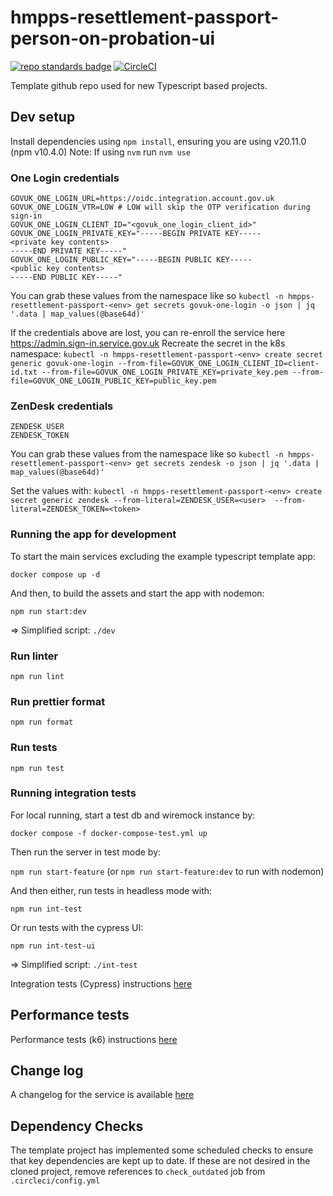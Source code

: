 # hmpps-resettlement-passport-person-on-probation-ui
[![repo standards badge](https://img.shields.io/badge/dynamic/json?color=blue&style=flat&logo=github&label=MoJ%20Compliant&query=%24.result&url=https%3A%2F%2Foperations-engineering-reports.cloud-platform.service.justice.gov.uk%2Fapi%2Fv1%2Fcompliant_public_repositories%2Fhmpps-resettlement-passport-person-on-probation-ui)](https://operations-engineering-reports.cloud-platform.service.justice.gov.uk/public-github-repositories.html#hmpps-resettlement-passport-person-on-probation-ui "Link to report")
[![CircleCI](https://circleci.com/gh/ministryofjustice/hmpps-resettlement-passport-person-on-probation-ui/tree/main.svg?style=svg)](https://circleci.com/gh/ministryofjustice/hmpps-resettlement-passport-person-on-probation-ui)

Template github repo used for new Typescript based projects.

## Dev setup

Install dependencies using `npm install`, ensuring you are using v20.11.0 (npm v10.4.0)
Note: If using `nvm` run `nvm use`

### One Login credentials
```
GOVUK_ONE_LOGIN_URL=https://oidc.integration.account.gov.uk
GOVUK_ONE_LOGIN_VTR=LOW # LOW will skip the OTP verification during sign-in
GOVUK_ONE_LOGIN_CLIENT_ID="<govuk_one_login_client_id>"
GOVUK_ONE_LOGIN_PRIVATE_KEY="-----BEGIN PRIVATE KEY-----
<private key contents>
-----END PRIVATE KEY-----"
GOVUK_ONE_LOGIN_PUBLIC_KEY="-----BEGIN PUBLIC KEY-----
<public key contents>
-----END PUBLIC KEY-----"
```

You can grab these values from the namespace like so
`kubectl -n hmpps-resettlement-passport-<env> get secrets govuk-one-login -o json | jq '.data | map_values(@base64d)'`

If the credentials above are lost, you can re-enroll the service here https://admin.sign-in.service.gov.uk
Recreate the secret in the k8s namespace:
`kubectl -n hmpps-resettlement-passport-<env> create secret generic govuk-one-login --from-file=GOVUK_ONE_LOGIN_CLIENT_ID=client-id.txt --from-file=GOVUK_ONE_LOGIN_PRIVATE_KEY=private_key.pem --from-file=GOVUK_ONE_LOGIN_PUBLIC_KEY=public_key.pem`

### ZenDesk credentials
```
ZENDESK_USER
ZENDESK_TOKEN
```
You can grab these values from the namespace like so
`kubectl -n hmpps-resettlement-passport-<env> get secrets zendesk -o json | jq '.data | map_values(@base64d)'`

Set the values with:
`kubectl -n hmpps-resettlement-passport-<env> create secret generic zendesk --from-literal=ZENDESK_USER=<user>  --from-literal=ZENDESK_TOKEN=<token>`


### Running the app for development
To start the main services excluding the example typescript template app: 

`docker compose up -d`

And then, to build the assets and start the app with nodemon:

`npm run start:dev`

=> Simplified script: `./dev`

### Run linter

`npm run lint`

### Run prettier format

`npm run format`

### Run tests

`npm run test`

### Running integration tests

For local running, start a test db and wiremock instance by:

`docker compose -f docker-compose-test.yml up`

Then run the server in test mode by:

`npm run start-feature` (or `npm run start-feature:dev` to run with nodemon)

And then either, run tests in headless mode with:

`npm run int-test`
 
Or run tests with the cypress UI:

`npm run int-test-ui`

=> Simplified script: `./int-test`

Integration tests (Cypress) instructions [here](./integration_tests/README.md)

## Performance tests

Performance tests (k6) instructions [here](./pt_tests/README.md)

## Change log

A changelog for the service is available [here](./CHANGELOG.md)

## Dependency Checks

The template project has implemented some scheduled checks to ensure that key dependencies are kept up to date.
If these are not desired in the cloned project, remove references to `check_outdated` job from `.circleci/config.yml`
